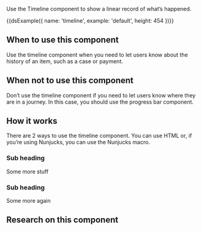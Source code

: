 Use the Timeline component to show a linear record of what’s happened.

{{dsExample({
  name: 'timeline',
  example: 'default',
  height: 454
})}}

## When to use this component

Use the timeline component when you need to let users know about the history of an item, such as a case or payment.

## When not to use this component

Don’t use the timeline component if you need to let users know where they are in a journey. In this case, you should use the progress bar component.


## How it works

There are 2 ways to use the timeline component. You can use HTML or, if you’re using Nunjucks, you can use the Nunjucks macro.

### Sub heading

Some more stuff

### Sub heading

Some more again

## Research on this component
